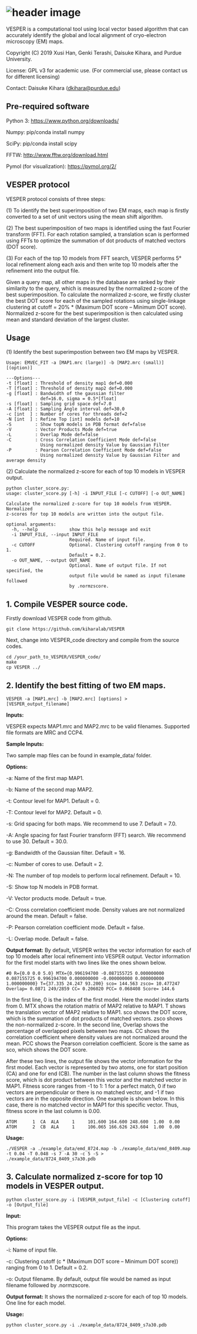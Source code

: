 # ![header image](VESPER_logo.png)
VESPER is a computational tool using local vector based algorithm that can accurately identify the global and local alignment of cryo-electron microscopy (EM) maps.

Copyright (C) 2019 Xusi Han, Genki Terashi, Daisuke Kihara, and Purdue University.

License: GPL v3 for academic use. (For commercial use, please contact us for different licensing)

Contact: Daisuke Kihara (dkihara@purdue.edu)

## Pre-required software
Python 3: https://www.python.org/downloads/

Numpy: pip/conda install numpy

SciPy: pip/conda install scipy

FFTW: http://www.fftw.org/download.html

Pymol (for visualization): https://pymol.org/2/

## VESPER protocol
VESPER protocol consists of three steps:

(1) To identify the best superimposition of two EM maps, each map is firstly converted to a set of unit vectors using the mean shift algorithm.

(2) The best superimposition of two maps is identified using the fast Fourier transform (FFT). For each rotation sampled, a translation scan is performed using FFTs to optimize the summation of dot products of matched vectors (DOT score). 

(3) For each of the top 10 models from FFT search, VESPER performs 5° local refinement along each axis and then write top 10 models after the refinement into the output file. 

Given a query map, all other maps in the database are ranked by their similarity to the query, which is measured by the normalized z-score of the best superimposition. To calculate the normalized z-score, we firstly cluster the best DOT score for each of the sampled rotations using single-linkage clustering at cutoff = 20% * (Maximum DOT score – Minimum DOT score). Normalized z-score for the best superimposition is then calculated using mean and standard deviation of the largest cluster. 

## Usage
(1) Identify the best superimpostion between two EM maps by VESPER.
```
Usage: EMVEC_FIT -a [MAP1.mrc (large)] -b [MAP2.mrc (small)] [(option)]

---Options---
-t [float] : Threshold of density map1 def=0.000
-T [float] : Threshold of density map2 def=0.000
-g [float] : Bandwidth of the gaussian filter
             def=16.0, sigma = 0.5*[float]
-s [float] : Sampling grid space def=7.0
-A [float] : Sampling Angle interval def=30.0
-c [int  ] : Number of cores for threads def=2
-N [int  ] : Refine Top [int] models def=10
-S         : Show topN models in PDB format def=false
-V         : Vector Products Mode def=true
-L         : Overlap Mode def=false
-C         : Cross Correlation Coefficient Mode def=false
             Using normalized density Value by Gaussian Filter
-P         : Pearson Correlation Coefficient Mode def=false
             Using normalized density Value by Gaussian Filter and average density
 ```
 
(2) Calculate the normalized z-score for each of top 10 models in VESPER output.
```
python cluster_score.py:
usage: cluster_score.py [-h] -i INPUT_FILE [-c CUTOFF] [-o OUT_NAME]

Calculate the normalized z-score for top 10 models from VESPER. Normalized
z-scores for top 10 models are written into the output file.

optional arguments:
  -h, --help            show this help message and exit
  -i INPUT_FILE, --input INPUT_FILE
                        Required. Name of input file.
  -c CUTOFF             Optional. Clustering cutoff ranging from 0 to 1.
                        Default = 0.2.
  -o OUT_NAME, --output OUT_NAME
                        Optional. Name of output file. If not specified, the
                        output file would be named as input filename followed
                        by .normzscore.
```                       
                        
## 1. Compile VESPER source code.
Firstly download VESPER code from github.
```
git clone https://github.com/kiharalab/VESPER
```
Next, change into VESPER_code directory and compile from the source codes.
```
cd /your_path_to_VESPER/VESPER_code/
make
cp VESPER ../
```
## 2. Identify the best fitting of two EM maps.
```
VESPER -a [MAP1.mrc] -b [MAP2.mrc] [options] > [VESPER_output_filename]
```

**Inputs:**

VESPER expects MAP1.mrc and MAP2.mrc to be valid filenames. Supported file formats are MRC and CCP4.

**Sample Inputs:**

Two sample map files can be found in example_data/ folder.


**Options:**

-a: Name of the first map MAP1. 

-b: Name of the second map MAP2.

-t: Contour level for MAP1. Default = 0.

-T: Contour level for MAP2. Default = 0.

-s: Grid spacing for both maps. We recommend to use 7. Default = 7.0.

-A: Angle spacing for fast Fourier transform (FFT) search. We recommend to use 30. Default = 30.0.

-g: Bandwidth of the Gaussian filter. Default = 16.

-c: Number of cores to use. Default = 2.

-N: The number of top models to perform local refinement. Default = 10.

-S: Show top N models in PDB format. 

-V: Vector products mode. Default = true.

-C: Cross correlation coefficient mode. Density values are not normalized around the mean. Default = false.

-P: Pearson correlation coefficient mode. Default = false.

-L: Overlap mode. Default = false.


**Output format:**
By default, VESPER writes the vector information for each of top 10 models after local refinement into VESPER output. Vector information for the first model starts with two lines like the ones shown below.

```
#0 R={0.0 0.0 5.0} MTX={0.996194700 -0.087155725 0.000000000 0.087155725 0.996194700 0.000000000 -0.000000000 0.000000000 1.000000000} T={37.335 24.247 93.200} sco= 144.563 zsco= 10.477247
Overlap= 0.0871 249/2859 CC= 0.206020 PCC= 0.068408 Score= 144.6
```

In the first line, 0 is the index of the first model. Here the model index starts from 0. MTX shows the rotation matrix of MAP2 relative to MAP1. T shows the translation vector of MAP2 relative to MAP1. sco shows the DOT score, which is the summation of dot products of matched vectors. zsco shows the non-normalized z-score. In the second line, Overlap shows the percentage of overlapped pixels between two maps. CC shows the correlation coefficient where density values are not normalized around the mean. PCC shows the Pearson correlation coefficient. Score is the same as sco, which shows the DOT score.

After these two lines, the output file shows the vector information for the first model. Each vector is represented by two atoms, one for start position (CA) and one for end  (CB). The number in the last column shows the fitness score, which is dot product between this vector and the matched vector in MAP1. Fitness score ranges from -1 to 1: 1 for a perfect match, 0 if two vectors are perpendicular or there is no matched vector, and -1 if two vectors are in the opposite direction. One example is shown below. In this case, there is no matched vector in MAP1 for this specific vector. Thus, fitness score in the last column is 0.00.

```
ATOM      1  CA  ALA     1     101.600 164.600 248.600  1.00  0.00
ATOM      2  CB  ALA     1     106.065 166.626 243.604  1.00  0.00
```


**Usage:**
```
./VESPER -a ./example_data/emd_8724.map -b ./example_data/emd_8409.map -t 0.04 -T 0.048 -s 7 -A 30 -c 5 -S > ./example_data/8724_8409_s7a30.pdb
```

## 3. Calculate normalized z-score for top 10 models in VESPER output.
```
python cluster_score.py -i [VESPER_output_file] -c [Clustering cutoff] -o [Output_file]
```

**Input:**

This program takes the VESPER output file as the input.


**Options:**

-i: Name of input file.

-c: Clustering cutoff (c * (Maximum DOT score – Minimum DOT score)) ranging from 0 to 1. Default = 0.2.

-o: Output filename. By default, output file would be named as input filename followed by .normzscore.


**Output format:**
It shows the normalized z-score for each of top 10 models. One line for each model.


**Usage:**
```
python cluster_score.py -i ./example_data/8724_8409_s7a30.pdb
```

